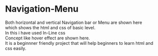 # Navigation-Menu<br/>
Both horizontal and vertical Navigation bar or Menu are shown here<br/>
which shows the html and css of basic level.<br/>
In this i have used In-Line css<br/>
Concept like hover effect are shown  here.<br/>
It is a beginnner friendly project that will help beginners to learn html and css easily.
